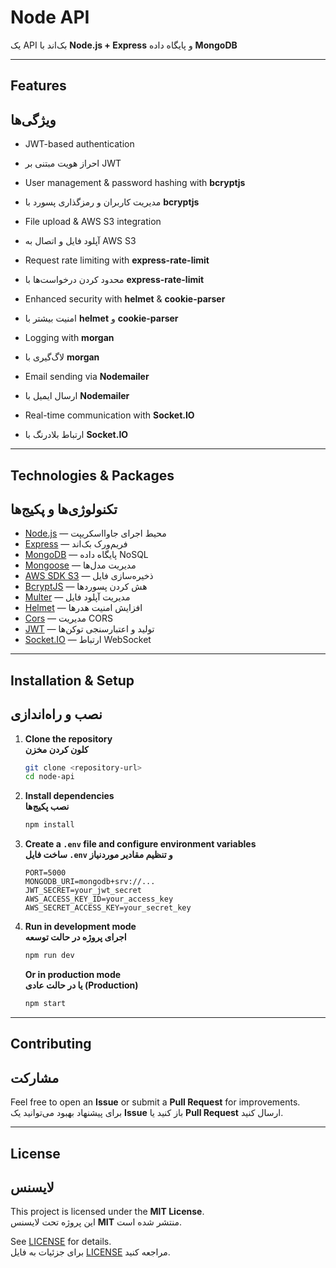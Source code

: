 # Node API  
یک API بک‌اند با **Node.js + Express** و پایگاه داده **MongoDB**  

---

## Features  
## ویژگی‌ها  

- JWT-based authentication  
- احراز هویت مبتنی بر JWT  

- User management & password hashing with **bcryptjs**  
- مدیریت کاربران و رمزگذاری پسورد با **bcryptjs**  

- File upload & AWS S3 integration  
- آپلود فایل و اتصال به AWS S3  

- Request rate limiting with **express-rate-limit**  
- محدود کردن درخواست‌ها با **express-rate-limit**  

- Enhanced security with **helmet** & **cookie-parser**  
- امنیت بیشتر با **helmet** و **cookie-parser**  

- Logging with **morgan**  
- لاگ‌گیری با **morgan**  

- Email sending via **Nodemailer**  
- ارسال ایمیل با **Nodemailer**  

- Real-time communication with **Socket.IO**  
- ارتباط بلادرنگ با **Socket.IO**  

---

## Technologies & Packages  
## تکنولوژی‌ها و پکیج‌ها  

- [Node.js](https://nodejs.org/) — محیط اجرای جاوااسکریپت  
- [Express](https://expressjs.com/) — فریم‌ورک بک‌اند  
- [MongoDB](https://www.mongodb.com/) — پایگاه داده NoSQL  
- [Mongoose](https://mongoosejs.com/) — مدیریت مدل‌ها  
- [AWS SDK S3](https://docs.aws.amazon.com/sdk-for-javascript/) — ذخیره‌سازی فایل  
- [BcryptJS](https://github.com/dcodeIO/bcrypt.js) — هش کردن پسوردها  
- [Multer](https://github.com/expressjs/multer) — مدیریت آپلود فایل  
- [Helmet](https://helmetjs.github.io/) — افزایش امنیت هدرها  
- [Cors](https://github.com/expressjs/cors) — مدیریت CORS  
- [JWT](https://github.com/auth0/node-jsonwebtoken) — تولید و اعتبارسنجی توکن‌ها  
- [Socket.IO](https://socket.io/) — ارتباط WebSocket  

---

## Installation & Setup  
## نصب و راه‌اندازی  

1. **Clone the repository**  
   **کلون کردن مخزن**  
   ```bash
   git clone <repository-url>
   cd node-api
   ```

2. **Install dependencies**  
   **نصب پکیج‌ها**  
   ```bash
   npm install
   ```

3. **Create a `.env` file and configure environment variables**  
   **ساخت فایل `.env` و تنظیم مقادیر موردنیاز**  
   ```env
   PORT=5000
   MONGODB_URI=mongodb+srv://...
   JWT_SECRET=your_jwt_secret
   AWS_ACCESS_KEY_ID=your_access_key
   AWS_SECRET_ACCESS_KEY=your_secret_key
   ```

4. **Run in development mode**  
   **اجرای پروژه در حالت توسعه**  
   ```bash
   npm run dev
   ```

   **Or in production mode**  
   **یا در حالت عادی (Production)**  
   ```bash
   npm start
   ```
---

## Contributing  
## مشارکت  

Feel free to open an **Issue** or submit a **Pull Request** for improvements.  
برای پیشنهاد بهبود می‌توانید یک **Issue** باز کنید یا **Pull Request** ارسال کنید.  

---

## License  
## لایسنس  

This project is licensed under the **MIT License**.  
این پروژه تحت لایسنس **MIT** منتشر شده است.  

See [LICENSE](./LICENSE) for details.  
برای جزئیات به فایل [LICENSE](./LICENSE) مراجعه کنید.
